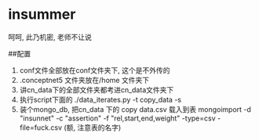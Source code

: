 insummer
========

呵呵, 此乃机密, 老师不让说

##配置

1. conf文件全部放在conf文件夹下, 这个是不外传的
2. .conceptnet5 文件夹放在/home 文件夹下
3. 讲cn\_data下的全部文件夹都考进cn_data文件夹下
4. 执行script下面的 ./data_iterates.py -t copy\_data -s
5. 装个mongo_db, 把cn\_data 下的 copy data.csv 载入到表 mongoimport -d "insunnet" -c "assertion" -f "rel,start,end,weight" -type=csv -file=fuck.csv (额, 注意表的名字)

